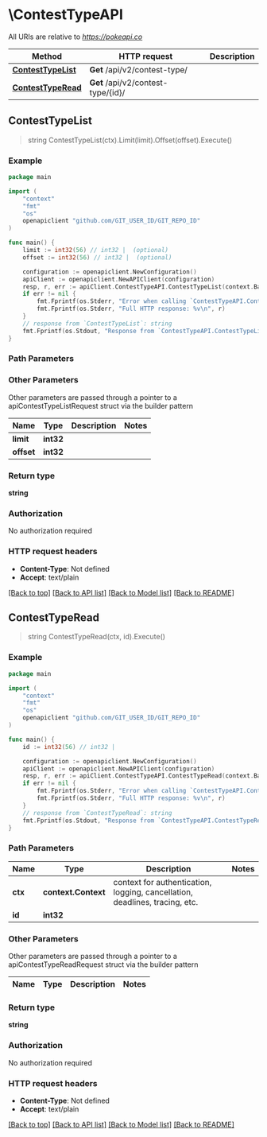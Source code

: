 # \ContestTypeAPI

All URIs are relative to *https://pokeapi.co*

Method | HTTP request | Description
------------- | ------------- | -------------
[**ContestTypeList**](ContestTypeAPI.md#ContestTypeList) | **Get** /api/v2/contest-type/ | 
[**ContestTypeRead**](ContestTypeAPI.md#ContestTypeRead) | **Get** /api/v2/contest-type/{id}/ | 



## ContestTypeList

> string ContestTypeList(ctx).Limit(limit).Offset(offset).Execute()



### Example

```go
package main

import (
	"context"
	"fmt"
	"os"
	openapiclient "github.com/GIT_USER_ID/GIT_REPO_ID"
)

func main() {
	limit := int32(56) // int32 |  (optional)
	offset := int32(56) // int32 |  (optional)

	configuration := openapiclient.NewConfiguration()
	apiClient := openapiclient.NewAPIClient(configuration)
	resp, r, err := apiClient.ContestTypeAPI.ContestTypeList(context.Background()).Limit(limit).Offset(offset).Execute()
	if err != nil {
		fmt.Fprintf(os.Stderr, "Error when calling `ContestTypeAPI.ContestTypeList``: %v\n", err)
		fmt.Fprintf(os.Stderr, "Full HTTP response: %v\n", r)
	}
	// response from `ContestTypeList`: string
	fmt.Fprintf(os.Stdout, "Response from `ContestTypeAPI.ContestTypeList`: %v\n", resp)
}
```

### Path Parameters



### Other Parameters

Other parameters are passed through a pointer to a apiContestTypeListRequest struct via the builder pattern


Name | Type | Description  | Notes
------------- | ------------- | ------------- | -------------
 **limit** | **int32** |  | 
 **offset** | **int32** |  | 

### Return type

**string**

### Authorization

No authorization required

### HTTP request headers

- **Content-Type**: Not defined
- **Accept**: text/plain

[[Back to top]](#) [[Back to API list]](../README.md#documentation-for-api-endpoints)
[[Back to Model list]](../README.md#documentation-for-models)
[[Back to README]](../README.md)


## ContestTypeRead

> string ContestTypeRead(ctx, id).Execute()



### Example

```go
package main

import (
	"context"
	"fmt"
	"os"
	openapiclient "github.com/GIT_USER_ID/GIT_REPO_ID"
)

func main() {
	id := int32(56) // int32 | 

	configuration := openapiclient.NewConfiguration()
	apiClient := openapiclient.NewAPIClient(configuration)
	resp, r, err := apiClient.ContestTypeAPI.ContestTypeRead(context.Background(), id).Execute()
	if err != nil {
		fmt.Fprintf(os.Stderr, "Error when calling `ContestTypeAPI.ContestTypeRead``: %v\n", err)
		fmt.Fprintf(os.Stderr, "Full HTTP response: %v\n", r)
	}
	// response from `ContestTypeRead`: string
	fmt.Fprintf(os.Stdout, "Response from `ContestTypeAPI.ContestTypeRead`: %v\n", resp)
}
```

### Path Parameters


Name | Type | Description  | Notes
------------- | ------------- | ------------- | -------------
**ctx** | **context.Context** | context for authentication, logging, cancellation, deadlines, tracing, etc.
**id** | **int32** |  | 

### Other Parameters

Other parameters are passed through a pointer to a apiContestTypeReadRequest struct via the builder pattern


Name | Type | Description  | Notes
------------- | ------------- | ------------- | -------------


### Return type

**string**

### Authorization

No authorization required

### HTTP request headers

- **Content-Type**: Not defined
- **Accept**: text/plain

[[Back to top]](#) [[Back to API list]](../README.md#documentation-for-api-endpoints)
[[Back to Model list]](../README.md#documentation-for-models)
[[Back to README]](../README.md)

